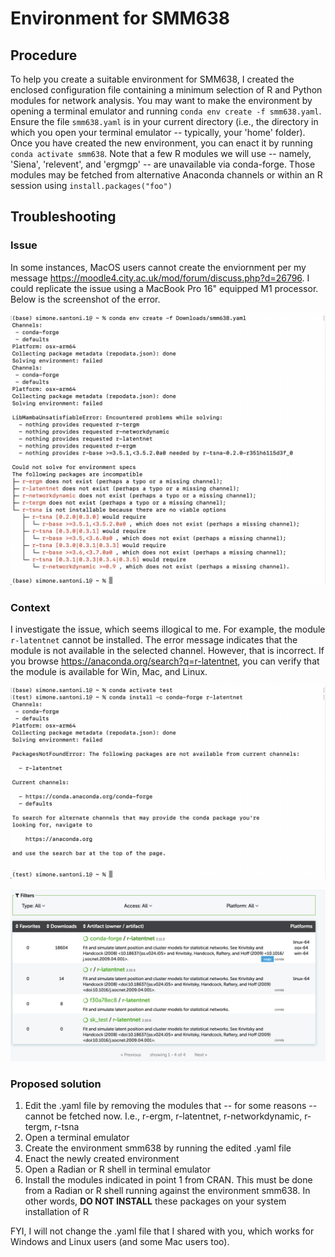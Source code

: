 # Environment for SMM638

## Procedure 

To help you create a suitable environment for SMM638, I created the enclosed
configuration file containing a minimum selection of R and Python modules for
network analysis. You may want to make the environment by opening a terminal
emulator and running `conda env create -f smm638.yaml`. Ensure the file
`smm638.yaml` is in your current directory (i.e., the directory in which you
open your terminal emulator -- typically, your 'home' folder). Once you have
created the new environment, you can enact it by running `conda activate
smm638`. Note that a few R modules we will use -- namely, 'Siena', 'relevent',
and 'ergmgp' -- are unavailable via conda-forge. Those modules may be fetched
from alternative Anaconda channels or within an R session using
`install.packages("foo")`

## Troubleshooting

### Issue

In some instances, MacOS users cannot create the enviornment per
my message https://moodle4.city.ac.uk/mod/forum/discuss.php?d=26796. I could 
replicate the issue using a MacBook Pro 16" equipped M1 processor. Below 
is the screenshot of the error.

![](images/replication.png)

### Context

I investigate the issue, which seems illogical to me. For example, the module 
`r-latentnet` cannot be installed. The error message indicates that the 
module is not available in the selected channel. However, that is incorrect.
If you browse https://anaconda.org/search?q=r-latentnet, you can verify that 
the module is available for Win, Mac, and Linux.

![](images/test.png)

![](images/anaconda.png)

### Proposed solution

1. Edit the .yaml file by removing the modules that -- for some reasons -- cannot 
be fetched now. I.e., r-ergm, r-latentnet, r-networkdynamic, r-tergm, r-tsna
2. Open a terminal emulator
3. Create the environment smm638 by running the edited .yaml file
4. Enact the newly created environment
5. Open a Radian or R shell in terminal emulator
6. Install the modules indicated in point 1 from CRAN. This must be done from 
   a Radian or R shell running against the environment smm638. In other words,
   **DO NOT INSTALL** these packages on your system installation of R

FYI, I will not change the .yaml file that I shared with you, which works 
for Windows and Linux users (and some Mac users too).